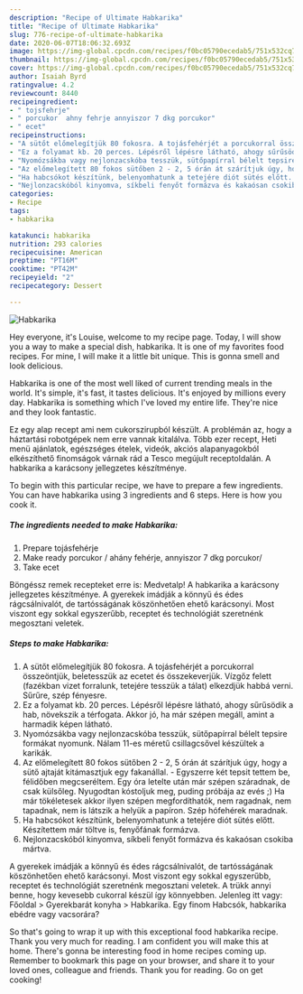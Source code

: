 ```yaml
---
description: "Recipe of Ultimate Habkarika"
title: "Recipe of Ultimate Habkarika"
slug: 776-recipe-of-ultimate-habkarika
date: 2020-06-07T18:06:32.693Z
image: https://img-global.cpcdn.com/recipes/f0bc05790ecedab5/751x532cq70/habkarika-recept-foto.jpg
thumbnail: https://img-global.cpcdn.com/recipes/f0bc05790ecedab5/751x532cq70/habkarika-recept-foto.jpg
cover: https://img-global.cpcdn.com/recipes/f0bc05790ecedab5/751x532cq70/habkarika-recept-foto.jpg
author: Isaiah Byrd
ratingvalue: 4.2
reviewcount: 8440
recipeingredient:
- " tojsfehrje"
- " porcukor  ahny fehrje annyiszor 7 dkg porcukor"
- " ecet"
recipeinstructions:
- "A sütőt előmelegítjük 80 fokosra. A tojásfehérjét a porcukorral összeöntjük, beletesszük az ecetet és összekeverjük. Vízgőz felett (fazékban vizet forralunk, tetejére tesszük a tálat) elkezdjük habbá verni. Sűrűre, szép fényesre."
- "Ez a folyamat kb. 20 perces. Lépésről lépésre látható, ahogy sűrűsödik a hab, növekszik a térfogata. Akkor jó, ha már szépen megáll, amint a harmadik képen látható."
- "Nyomózsákba vagy nejlonzacskóba tesszük, sütőpapírral bélelt tepsire formákat nyomunk. Nálam 11-es méretű csillagcsővel készültek a karikák."
- "Az előmelegített 80 fokos sütőben 2 - 2, 5 órán át szárítjuk úgy, hogy a sütő ajtaját kitámasztjuk egy fakanállal.  Egyszerre két tepsit tettem be, félidőben megcseréltem. Egy óra letelte után már szépen száradnak, de csak külsőleg. Nyugodtan kóstoljuk meg, puding próbája az evés ;) Ha már tökéletesek akkor ilyen szépen megfordíthatók, nem ragadnak, nem tapadnak, nem is látszik a helyük a papíron. Szép hófehérek maradnak."
- "Ha habcsókot készítünk, belenyomhatunk a tetejére diót sütés előtt. Készítettem már töltve is, fenyőfának formázva."
- "Nejlonzacskóból kinyomva, síkbeli fenyőt formázva és kakaósan csokiba mártva."
categories:
- Recipe
tags:
- habkarika

katakunci: habkarika 
nutrition: 293 calories
recipecuisine: American
preptime: "PT16M"
cooktime: "PT42M"
recipeyield: "2"
recipecategory: Dessert

---
```



![Habkarika](https://img-global.cpcdn.com/recipes/f0bc05790ecedab5/751x532cq70/habkarika-recept-foto.jpg)

Hey everyone, it's Louise, welcome to my recipe page. Today, I will show you a way to make a special dish, habkarika. It is one of my favorites food recipes. For mine, I will make it a little bit unique. This is gonna smell and look delicious.

Habkarika is one of the most well liked of current trending meals in the world. It's simple, it's fast, it tastes delicious. It's enjoyed by millions every day. Habkarika is something which I've loved my entire life. They're nice and they look fantastic.

Ez egy alap recept ami nem cukorszirupból készült. A problémán az, hogy a háztartási robotgépek nem erre vannak kitalálva. Több ezer recept, Heti menü ajánlatok, egészséges ételek, videók, akciós alapanyagokból elkészíthető finomságok várnak rád a Tesco megújult receptoldalán. A habkarika a karácsony jellegzetes készítménye.


To begin with this particular recipe, we have to prepare a few ingredients. You can have habkarika using 3 ingredients and 6 steps. Here is how you cook it.

<!--inarticleads1-->

##### The ingredients needed to make Habkarika:

1. Prepare  tojásfehérje
1. Make ready  porcukor / ahány fehérje, annyiszor 7 dkg porcukor/
1. Take  ecet


Böngéssz remek recepteket erre is: Medvetalp! A habkarika a karácsony jellegzetes készítménye. A gyerekek imádják a könnyű és édes rágcsálnivalót, de tartósságának köszönhetően ehető karácsonyi. Most viszont egy sokkal egyszerűbb, receptet és technológiát szeretnénk megosztani veletek. 

<!--inarticleads2-->

##### Steps to make Habkarika:

1. A sütőt előmelegítjük 80 fokosra. A tojásfehérjét a porcukorral összeöntjük, beletesszük az ecetet és összekeverjük. Vízgőz felett (fazékban vizet forralunk, tetejére tesszük a tálat) elkezdjük habbá verni. Sűrűre, szép fényesre.
1. Ez a folyamat kb. 20 perces. Lépésről lépésre látható, ahogy sűrűsödik a hab, növekszik a térfogata. Akkor jó, ha már szépen megáll, amint a harmadik képen látható.
1. Nyomózsákba vagy nejlonzacskóba tesszük, sütőpapírral bélelt tepsire formákat nyomunk. Nálam 11-es méretű csillagcsővel készültek a karikák.
1. Az előmelegített 80 fokos sütőben 2 - 2, 5 órán át szárítjuk úgy, hogy a sütő ajtaját kitámasztjuk egy fakanállal.  - Egyszerre két tepsit tettem be, félidőben megcseréltem. Egy óra letelte után már szépen száradnak, de csak külsőleg. Nyugodtan kóstoljuk meg, puding próbája az evés ;) Ha már tökéletesek akkor ilyen szépen megfordíthatók, nem ragadnak, nem tapadnak, nem is látszik a helyük a papíron. Szép hófehérek maradnak.
1. Ha habcsókot készítünk, belenyomhatunk a tetejére diót sütés előtt. Készítettem már töltve is, fenyőfának formázva.
1. Nejlonzacskóból kinyomva, síkbeli fenyőt formázva és kakaósan csokiba mártva.


A gyerekek imádják a könnyű és édes rágcsálnivalót, de tartósságának köszönhetően ehető karácsonyi. Most viszont egy sokkal egyszerűbb, receptet és technológiát szeretnénk megosztani veletek. A trükk annyi benne, hogy kevesebb cukorral készül így könnyebben. Jelenleg itt vagy: Főoldal &gt; Gyerekbarát konyha &gt; Habkarika. Egy finom Habcsók, habkarika ebédre vagy vacsorára? 

So that's going to wrap it up with this exceptional food habkarika recipe. Thank you very much for reading. I am confident you will make this at home. There's gonna be interesting food in home recipes coming up. Remember to bookmark this page on your browser, and share it to your loved ones, colleague and friends. Thank you for reading. Go on get cooking!
